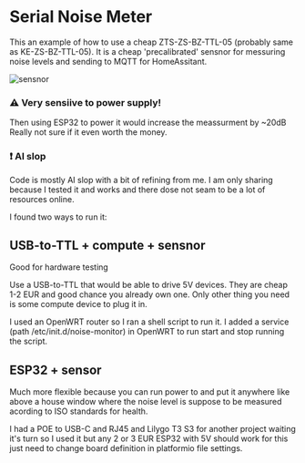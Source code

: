 # Serial Noise Meter

This an example of how to use a cheap ZTS-ZS-BZ-TTL-05 (probably same as KE-ZS-BZ-TTL-05). It is a cheap 'precalibrated' sensnor for messuring noise levels and sending to MQTT for HomeAssitant.


![sensnor](images/sensnor.avif)

### ⚠️ Very sensiive to power supply! 
Then using ESP32 to power it would increase the meassurment by ~20dB
Really not sure if it even worth the money.

###  ❗ AI slop
Code is mostly AI slop with a bit of refining from me. I am only sharing because I tested it and works and there dose not seam to be a lot of resources online.

I found two ways to run it:

## USB-to-TTL + compute + sensnor
Good for hardware testing

Use a USB-to-TTL that would be able to drive 5V devices. They are cheap 1-2 EUR and good chance you already own one. Only other thing you need is some compute device to plug it in.

I used an OpenWRT router so I ran a shell script to run it. I added a service (path /etc/init.d/noise-monitor) in OpenWRT to run start and stop running the script. 

## ESP32 + sensor
Much more flexible because you can run power to and put it anywhere like above a house window where the noise level is suppose to be measured acording to ISO standards for health.

I had a POE to USB-C and RJ45 and Lilygo T3 S3 for another project waiting it's turn so I used it but any 2 or 3 EUR ESP32 with 5V should work for this just need to change board definition in platformio file settings. 